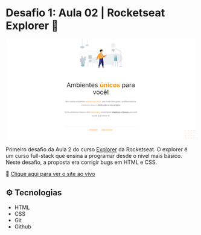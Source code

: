 # Desafio 1: Aula 02 | Rocketseat Explorer 🚀

![preview](./.github/preview.png)

Primeiro desafio da Aula 2 do curso [Explorer](https://app.rocketseat.com.br/explorer) da Rocketseat.
O explorer é um curso full-stack que ensina a programar desde o nível mais básico.
Neste desafio, a proposta era corrigir bugs em HTML e CSS.

🔗 [Clique aqui para ver o site ao vivo](https://mariak-fla.github.io/desafio1-RS/)

## ⚙️ Tecnologias

- HTML
- CSS
- Git
- Github